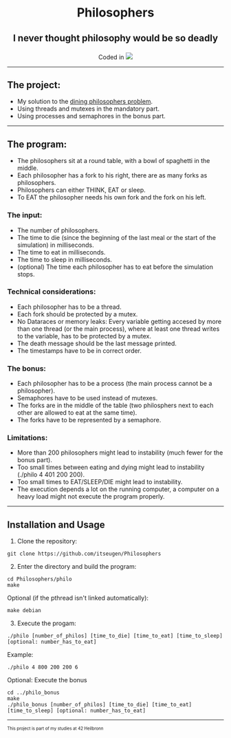<h1 align="center">
	<p>
		Philosophers
	</p>
</h1>
<h2 align="center">
	<p>
			I never thought philosophy would be so deadly
	</p>
</h2>
<p align="center">
Coded in
	<a href="https://skillicons.dev">
		<img src="https://skillicons.dev/icons?i=c" />
	</a>
</p>

---
## The project:
- My solution to the [dining philosophers problem](https://en.wikipedia.org/wiki/Dining_philosophers_problem "Link to wikipedia").
- Using threads and mutexes in the mandatory part.
- Using processes and semaphores in the bonus part.
---
## The program:
- The philosophers sit at a round table, with a bowl of spaghetti in the middle.
- Each philosopher has a fork to his right, there are as many forks as philosophers.
- Philosophers can either THINK, EAT or sleep.
- To EAT the philosopher needs his own fork and the fork on his left.
### The input:
- The number of philosophers.
- The time to die (since the beginning of the last meal or the start of the simulation) in milliseconds.
- The time to eat in milliseconds.
- The time to sleep in milliseconds.
- (optional) The time each philosopher has to eat before the simulation stops.
### Technical considerations:
- Each philosopher has to be a thread.
- Each fork should be protected by a mutex.
- No Dataraces or memory leaks: Every variable getting accesed by more than one thread (or the main process), where at least one thread writes to the variable, has to be protected by a mutex.
- The death message should be the last message printed.
- The timestamps have to be in correct order.
### The bonus:
- Each philosopher has to be a process (the main process cannot be a philosopher).
- Semaphores have to be used instead of mutexes.
- The forks are in the middle of the table (two philosphers next to each other are allowed to eat at the same time).
- The forks have to be represented by a semaphore.
### Limitations:
- More than 200 philosophers might lead to instability (much fewer for the bonus part).
- Too small times between eating and dying might lead to instability (./philo 4 401 200 200).
- Too small times to EAT/SLEEP/DIE might lead to instability.
- The execution depends a lot on the running computer, a computer on a heavy load might not execute the program properly.
---
## Installation and Usage
1. Clone the repository:
```shell
git clone https://github.com/itseugen/Philosophers
```
2. Enter the directory and build the program:
```shell
cd Philosophers/philo
make
```
Optional (if the pthread isn't linked automatically):
```shell
make debian
```
3. Execute the progam:
```shell
./philo [number_of_philos] [time_to_die] [time_to_eat] [time_to_sleep] [optional: number_has_to_eat]
```
Example:
```shell
./philo 4 800 200 200 6
```
Optional: Execute the bonus
```shell
cd ../philo_bonus
make
./philo_bonus [number_of_philos] [time_to_die] [time_to_eat] [time_to_sleep] [optional: number_has_to_eat]
```
---
<sub><sup>This project is part of my studies at 42 Heilbronn</sup></sub>
